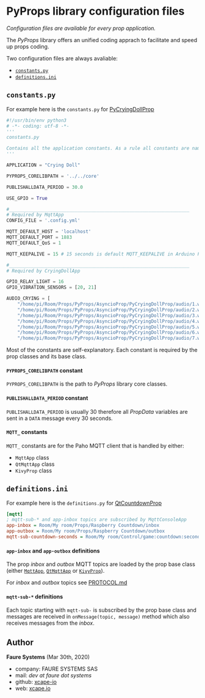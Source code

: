 # PyProps library configuration files
*Configuration files are available for every prop application.*

The *PyProps* library offers an unified coding apprach to facilitate and speed up props coding.

Two configuration files are always avaliable:
* [`constants.py`]( #constantspy)
* [`definitions.ini`](#definitionsini)

## `constants.py`
For example here is the `constants.py` for [PyCryingDollProp](https://github.com/xcape-io/PyProps/tree/master/AsyncioProp/PyCryingDollProp)
```python
#!/usr/bin/env python3
# -*- coding: utf-8 -*-
'''
constants.py

Contains all the application constants. As a rule all constants are named in all caps.
'''

APPLICATION = "Crying Doll"

PYPROPS_CORELIBPATH = '../../core'

PUBLISHALLDATA_PERIOD = 30.0

USE_GPIO = True

#__________________________________________________________________
# Required by MqttApp
CONFIG_FILE = '.config.yml'

MQTT_DEFAULT_HOST = 'localhost'
MQTT_DEFAULT_PORT = 1883
MQTT_DEFAULT_QoS = 1

MQTT_KEEPALIVE = 15 # 15 seconds is default MQTT_KEEPALIVE in Arduino PubSubClient.h

#__________________________________________________________________
# Required by CryingDollApp

GPIO_RELAY_LIGHT = 16
GPIO_VIBRATION_SENSORS = [20, 21]

AUDIO_CRYING = [
	"/home/pi/Room/Props/PyProps/AsyncioProp/PyCryingDollProp/audio/1.wav",
	"/home/pi/Room/Props/PyProps/AsyncioProp/PyCryingDollProp/audio/2.wav",
	"/home/pi/Room/Props/PyProps/AsyncioProp/PyCryingDollProp/audio/3.wav",
	"/home/pi/Room/Props/PyProps/AsyncioProp/PyCryingDollProp/audio/4.wav",
	"/home/pi/Room/Props/PyProps/AsyncioProp/PyCryingDollProp/audio/5.wav",
	"/home/pi/Room/Props/PyProps/AsyncioProp/PyCryingDollProp/audio/6.wav",
	"/home/pi/Room/Props/PyProps/AsyncioProp/PyCryingDollProp/audio/7.wav"]
```

Most of the constants are self-explanatory. Each constant is required by the prop classes and its base class.

#### `PYPROPS_CORELIBPATH` constant
`PYPROPS_CORELIBPATH` is the path to *PyProps* library core classes.

#### `PUBLISHALLDATA_PERIOD` constant
`PUBLISHALLDATA_PERIOD` is usually 30 therefore all *PropData* variables are sent in a `DATA` message every 30 seconds.

#### `MQTT_` constants
`MQTT_` constants are for the Paho MQTT client that is handled by either:
* `MqttApp` class
* `QtMqttApp` class
* `KivyProp` class


## `definitions.ini`
For example here is the `definitions.py` for [QtCountdownProp](https://github.com/xcape-io/PyProps/tree/master/QtProp/QtCountdownProp)
```ini
[mqtt]
; mqtt-sub-* and app-inbox topics are subscribed by MqttConsoleApp
app-inbox = Room/My room/Props/Raspberry Countdown/inbox
app-outbox = Room/My room/Props/Raspberry Countdown/outbox
mqtt-sub-countdown-seconds = Room/My room/Control/game:countdown:seconds
```

#### `app-inbox` and `app-outbox` definitions
The prop *inbox* and *outbox* MQTT topics are loaded by the prop base class (either [`MqttApp`](https://github.com/xcape-io/PyProps/blob/master/core/MqttApp.py), [`QtMqttApp`](https://github.com/xcape-io/PyProps/blob/master/core/QtMqttApp.py) or [`KivyProp`](https://github.com/xcape-io/PyProps/blob/master/core/KivyProp.py)).

For *inbox* and *outbox* topics see [PROTOCOL.md](https://github.com/xcape-io/PyProps/blob/master/PROTOCOL.md)

#### `mqtt-sub-*` definitions
Each topic starting with `mqtt-sub-` is subscribed by the prop base class and messages are received in `onMessage(topic, message)` method which also receives messages from the *inbox*.


## Author

**Faure Systems** (Mar 30th, 2020)
* company: FAURE SYSTEMS SAS
* mail: *dev at faure dot systems*
* github: <a href="https://github.com/xcape-io?tab=repositories" target="_blank">xcape-io</a>
* web: <a href="https://xcape.io/" target="_blank">xcape.io</a>
